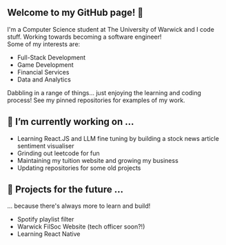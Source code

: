 ## Welcome to my GitHub page!  👋

<!--
**RyanValenzuela-Porta/RyanValenzuela-Porta** is a ✨ _special_ ✨ repository because its `README.md` (this file) appears on your GitHub profile.

Here are some ideas to get you started:

- 🔭 I’m currently working on ...
- 🌱 I’m currently learning ...
- 👯 I’m looking to collaborate on ...
- 🤔 I’m looking for help with ...
- 💬 Ask me about ...
- 📫 How to reach me: ...
- 😄 Pronouns: ...
- ⚡ Fun fact: ...
-->
  
   
I'm a Computer Science student at The University of Warwick and I code stuff. Working towards becoming a software engineer!    
Some of my interests are:   
 - Full-Stack Development
 - Game Development
 - Financial Services
 - Data and Analytics   
   
Dabbling in a range of things... just enjoying the learning and coding process! See my pinned repositories for examples of my work.

## 🔭 I’m currently working on ...   
 - Learning React.JS and LLM fine tuning by building a stock news article sentiment visualiser   
 - Grinding out leetcode for fun   
 - Maintaining my tuition website and growing my business
 - Updating repositories for some old projects

## 💬 Projects for the future ...
... because there's always more to learn and build!   
 - Spotify playlist filter
 - Warwick FilSoc Website (tech officer soon?!)
 - Learning React Native
